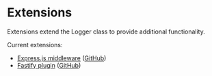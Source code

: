 # Extensions

Extensions extend the Logger class to provide additional functionality. 

Current extensions:

- [Express.js middleware](./express) ([GitHub](https://github.com/eartharoid/leekslazylogger-express))
- [Fastify plugin](./fastify) ([GitHub](https://github.com/eartharoid/leekslazylogger-fastify))
